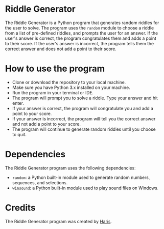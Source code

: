 # Riddle Generator
The Riddle Generator is a Python program that generates random riddles for the user to solve. The program uses the `random` module to choose a riddle from a list of pre-defined riddles, and prompts the user for an answer. If the user's answer is correct, the program congratulates them and adds a point to their score. If the user's answer is incorrect, the program tells them the correct answer and does not add a point to their score.

# How to use the program
- Clone or download the repository to your local machine.
- Make sure you have Python 3.x installed on your machine.
- Run the program in your terminal or IDE.
- The program will prompt you to solve a riddle. Type your answer and hit enter.
- If your answer is correct, the program will congratulate you and add a point to your score.
- If your answer is incorrect, the program will tell you the correct answer and not add a point to your score.
- The program will continue to generate random riddles until you choose to quit.

# Dependencies
The Riddle Generator program uses the following dependencies:

- `random`: a Python built-in module used to generate random numbers, sequences, and selections.
- `winsound`: a Python built-in module used to play sound files on Windows.

# Credits
The Riddle Generator program was created by [Haris](https://github.com/harisdev-netizen).


